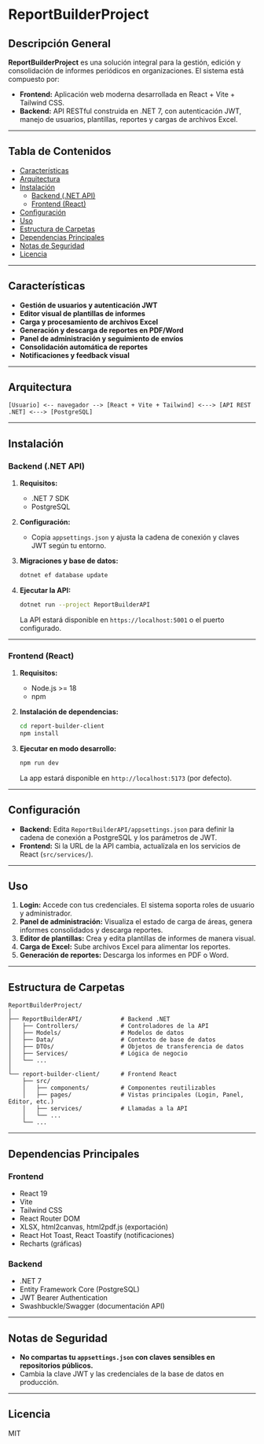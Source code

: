 # ReportBuilderProject

## Descripción General

**ReportBuilderProject** es una solución integral para la gestión, edición y consolidación de informes periódicos en organizaciones. El sistema está compuesto por:

- **Frontend:** Aplicación web moderna desarrollada en React + Vite + Tailwind CSS.
- **Backend:** API RESTful construida en .NET 7, con autenticación JWT, manejo de usuarios, plantillas, reportes y cargas de archivos Excel.

---

## Tabla de Contenidos

- [Características](#características)
- [Arquitectura](#arquitectura)
- [Instalación](#instalación)
  - [Backend (.NET API)](#backend-net-api)
  - [Frontend (React)](#frontend-react)
- [Configuración](#configuración)
- [Uso](#uso)
- [Estructura de Carpetas](#estructura-de-carpetas)
- [Dependencias Principales](#dependencias-principales)
- [Notas de Seguridad](#notas-de-seguridad)
- [Licencia](#licencia)

---

## Características

- **Gestión de usuarios y autenticación JWT**
- **Editor visual de plantillas de informes**
- **Carga y procesamiento de archivos Excel**
- **Generación y descarga de reportes en PDF/Word**
- **Panel de administración y seguimiento de envíos**
- **Consolidación automática de reportes**
- **Notificaciones y feedback visual**

---

## Arquitectura

```
[Usuario] <-- navegador --> [React + Vite + Tailwind] <---> [API REST .NET] <---> [PostgreSQL]
```

---

## Instalación

### Backend (.NET API)

1. **Requisitos:**

   - .NET 7 SDK
   - PostgreSQL

2. **Configuración:**

   - Copia `appsettings.json` y ajusta la cadena de conexión y claves JWT según tu entorno.

3. **Migraciones y base de datos:**

   ```bash
   dotnet ef database update
   ```

4. **Ejecutar la API:**

   ```bash
   dotnet run --project ReportBuilderAPI
   ```

   La API estará disponible en `https://localhost:5001` o el puerto configurado.

---

### Frontend (React)

1. **Requisitos:**

   - Node.js >= 18
   - npm

2. **Instalación de dependencias:**

   ```bash
   cd report-builder-client
   npm install
   ```

3. **Ejecutar en modo desarrollo:**

   ```bash
   npm run dev
   ```

   La app estará disponible en `http://localhost:5173` (por defecto).

---

## Configuración

- **Backend:** Edita `ReportBuilderAPI/appsettings.json` para definir la cadena de conexión a PostgreSQL y los parámetros de JWT.
- **Frontend:** Si la URL de la API cambia, actualízala en los servicios de React (`src/services/`).

---

## Uso

1. **Login:** Accede con tus credenciales. El sistema soporta roles de usuario y administrador.
2. **Panel de administración:** Visualiza el estado de carga de áreas, genera informes consolidados y descarga reportes.
3. **Editor de plantillas:** Crea y edita plantillas de informes de manera visual.
4. **Carga de Excel:** Sube archivos Excel para alimentar los reportes.
5. **Generación de reportes:** Descarga los informes en PDF o Word.

---

## Estructura de Carpetas

```
ReportBuilderProject/
│
├── ReportBuilderAPI/           # Backend .NET
│   ├── Controllers/            # Controladores de la API
│   ├── Models/                 # Modelos de datos
│   ├── Data/                   # Contexto de base de datos
│   ├── DTOs/                   # Objetos de transferencia de datos
│   ├── Services/               # Lógica de negocio
│   └── ...
│
└── report-builder-client/      # Frontend React
    ├── src/
    │   ├── components/         # Componentes reutilizables
    │   ├── pages/              # Vistas principales (Login, Panel, Editor, etc.)
    │   ├── services/           # Llamadas a la API
    │   └── ...
    └── ...
```

---

## Dependencias Principales

### Frontend

- React 19
- Vite
- Tailwind CSS
- React Router DOM
- XLSX, html2canvas, html2pdf.js (exportación)
- React Hot Toast, React Toastify (notificaciones)
- Recharts (gráficas)

### Backend

- .NET 7
- Entity Framework Core (PostgreSQL)
- JWT Bearer Authentication
- Swashbuckle/Swagger (documentación API)

---

## Notas de Seguridad

- **No compartas tu `appsettings.json` con claves sensibles en repositorios públicos.**
- Cambia la clave JWT y las credenciales de la base de datos en producción.

---

## Licencia

MIT
